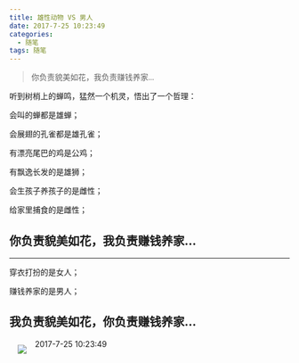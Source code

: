 ```yaml
---
title: 雄性动物 VS 男人
date: 2017-7-25 10:23:49
categories:
  - 随笔
tags: 随笔
---
```


> <font face="黑体">你负责貌美如花，我负责赚钱养家...</font>

听到树梢上的蝉鸣，猛然一个机灵，悟出了一个哲理：

会叫的蝉都是雄蝉；

会展翅的孔雀都是雄孔雀；

有漂亮尾巴的鸡是公鸡；

有飘逸长发的是雄狮；

会生孩子养孩子的是雌性；

给家里捕食的是雌性；

## 你负责貌美如花，我负责赚钱养家...

---

穿衣打扮的是女人；

赚钱养家的是男人；

## 我负责貌美如花，你负责赚钱养家...

<img src="/imgs/1501058144593.jpg" style="float:left;padding: 5px 5px 5px 5px; margin: 5px 10px 5px 10px;">

2017-7-25 10:23:49